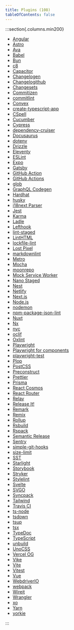 ```yaml
---
title: Plugins (108)
tableOfContents: false
---
```


:::section{.columns.min200}

- [Angular][1]
- [Astro][2]
- [Ava][3]
- [Babel][4]
- [Bun][5]
- [c8][6]
- [Capacitor][7]
- [Changelogen][8]
- [Changelogithub][9]
- [Changesets][10]
- [Commitizen][11]
- [commitlint][12]
- [Convex][13]
- [create-typescript-app][14]
- [CSpell][15]
- [Cucumber][16]
- [Cypress][17]
- [dependency-cruiser][18]
- [Docusaurus][19]
- [dotenv][20]
- [Drizzle][21]
- [Eleventy][22]
- [ESLint][23]
- [Expo][24]
- [Gatsby][25]
- [GitHub Action][26]
- [GitHub Actions][27]
- [glob][28]
- [GraphQL Codegen][29]
- [Hardhat][30]
- [husky][31]
- [i18next Parser][32]
- [Jest][33]
- [Karma][34]
- [Ladle][35]
- [Lefthook][36]
- [lint-staged][37]
- [LintHTML][38]
- [lockfile-lint][39]
- [Lost Pixel][40]
- [markdownlint][41]
- [Metro][42]
- [Mocha][43]
- [moonrepo][44]
- [Mock Service Worker][45]
- [Nano Staged][46]
- [Nest][47]
- [Netlify][48]
- [Next.js][49]
- [Node.js][50]
- [nodemon][51]
- [npm-package-json-lint][52]
- [Nuxt][53]
- [Nx][54]
- [nyc][55]
- [oclif][56]
- [Oxlint][57]
- [Playwright][58]
- [Playwright for components][59]
- [playwright-test][60]
- [Plop][61]
- [PostCSS][62]
- [Preconstruct][63]
- [Prettier][64]
- [Prisma][65]
- [React Cosmos][66]
- [React Router][67]
- [Relay][68]
- [Release It!][69]
- [Remark][70]
- [Remix][71]
- [Rollup][72]
- [Rsbuild][73]
- [Rspack][74]
- [Semantic Release][75]
- [Sentry][76]
- [simple-git-hooks][77]
- [size-limit][78]
- [SST][79]
- [Starlight][80]
- [Storybook][81]
- [Stryker][82]
- [Stylelint][83]
- [Svelte][84]
- [SVGO][85]
- [Syncpack][86]
- [Tailwind][87]
- [Travis CI][88]
- [ts-node][89]
- [tsdown][90]
- [tsup][91]
- [tsx][92]
- [TypeDoc][93]
- [TypeScript][94]
- [unbuild][95]
- [UnoCSS][96]
- [Vercel OG][97]
- [Vike][98]
- [Vite][99]
- [Vitest][100]
- [Vue][101]
- [WebdriverIO][102]
- [webpack][103]
- [Wireit][104]
- [Wrangler][105]
- [xo][106]
- [Yarn][107]
- [yorkie][108]

:::

[1]: /reference/plugins/angular 'Angular'
[2]: /reference/plugins/astro 'Astro'
[3]: /reference/plugins/ava 'Ava'
[4]: /reference/plugins/babel 'Babel'
[5]: /reference/plugins/bun 'Bun'
[6]: /reference/plugins/c8 'c8'
[7]: /reference/plugins/capacitor 'Capacitor'
[8]: /reference/plugins/changelogen 'Changelogen'
[9]: /reference/plugins/changelogithub 'Changelogithub'
[10]: /reference/plugins/changesets 'Changesets'
[11]: /reference/plugins/commitizen 'Commitizen'
[12]: /reference/plugins/commitlint 'commitlint'
[13]: /reference/plugins/convex 'Convex'
[14]: /reference/plugins/create-typescript-app 'create-typescript-app'
[15]: /reference/plugins/cspell 'CSpell'
[16]: /reference/plugins/cucumber 'Cucumber'
[17]: /reference/plugins/cypress 'Cypress'
[18]: /reference/plugins/dependency-cruiser 'dependency-cruiser'
[19]: /reference/plugins/docusaurus 'Docusaurus'
[20]: /reference/plugins/dotenv 'dotenv'
[21]: /reference/plugins/drizzle 'Drizzle'
[22]: /reference/plugins/eleventy 'Eleventy'
[23]: /reference/plugins/eslint 'ESLint'
[24]: /reference/plugins/expo 'Expo'
[25]: /reference/plugins/gatsby 'Gatsby'
[26]: /reference/plugins/github-action 'GitHub Action'
[27]: /reference/plugins/github-actions 'GitHub Actions'
[28]: /reference/plugins/glob 'glob'
[29]: /reference/plugins/graphql-codegen 'GraphQL Codegen'
[30]: /reference/plugins/hardhat 'Hardhat'
[31]: /reference/plugins/husky 'husky'
[32]: /reference/plugins/i18next-parser 'i18next Parser'
[33]: /reference/plugins/jest 'Jest'
[34]: /reference/plugins/karma 'Karma'
[35]: /reference/plugins/ladle 'Ladle'
[36]: /reference/plugins/lefthook 'Lefthook'
[37]: /reference/plugins/lint-staged 'lint-staged'
[38]: /reference/plugins/linthtml 'LintHTML'
[39]: /reference/plugins/lockfile-lint 'lockfile-lint'
[40]: /reference/plugins/lost-pixel 'Lost Pixel'
[41]: /reference/plugins/markdownlint 'markdownlint'
[42]: /reference/plugins/metro 'Metro'
[43]: /reference/plugins/mocha 'Mocha'
[44]: /reference/plugins/moonrepo 'moonrepo'
[45]: /reference/plugins/msw 'Mock Service Worker'
[46]: /reference/plugins/nano-staged 'Nano Staged'
[47]: /reference/plugins/nest 'Nest'
[48]: /reference/plugins/netlify 'Netlify'
[49]: /reference/plugins/next 'Next.js'
[50]: /reference/plugins/node 'Node.js'
[51]: /reference/plugins/nodemon 'nodemon'
[52]: /reference/plugins/npm-package-json-lint 'npm-package-json-lint'
[53]: /reference/plugins/nuxt 'Nuxt'
[54]: /reference/plugins/nx 'Nx'
[55]: /reference/plugins/nyc 'nyc'
[56]: /reference/plugins/oclif 'oclif'
[57]: /reference/plugins/oxlint 'Oxlint'
[58]: /reference/plugins/playwright 'Playwright'
[59]: /reference/plugins/playwright-ct 'Playwright for components'
[60]: /reference/plugins/playwright-test 'playwright-test'
[61]: /reference/plugins/plop 'Plop'
[62]: /reference/plugins/postcss 'PostCSS'
[63]: /reference/plugins/preconstruct 'Preconstruct'
[64]: /reference/plugins/prettier 'Prettier'
[65]: /reference/plugins/prisma 'Prisma'
[66]: /reference/plugins/react-cosmos 'React Cosmos'
[67]: /reference/plugins/react-router 'React Router'
[68]: /reference/plugins/relay 'Relay'
[69]: /reference/plugins/release-it 'Release It!'
[70]: /reference/plugins/remark 'Remark'
[71]: /reference/plugins/remix 'Remix'
[72]: /reference/plugins/rollup 'Rollup'
[73]: /reference/plugins/rsbuild 'Rsbuild'
[74]: /reference/plugins/rspack 'Rspack'
[75]: /reference/plugins/semantic-release 'Semantic Release'
[76]: /reference/plugins/sentry 'Sentry'
[77]: /reference/plugins/simple-git-hooks 'simple-git-hooks'
[78]: /reference/plugins/size-limit 'size-limit'
[79]: /reference/plugins/sst 'SST'
[80]: /reference/plugins/starlight 'Starlight'
[81]: /reference/plugins/storybook 'Storybook'
[82]: /reference/plugins/stryker 'Stryker'
[83]: /reference/plugins/stylelint 'Stylelint'
[84]: /reference/plugins/svelte 'Svelte'
[85]: /reference/plugins/svgo 'SVGO'
[86]: /reference/plugins/syncpack 'Syncpack'
[87]: /reference/plugins/tailwind 'Tailwind'
[88]: /reference/plugins/travis 'Travis CI'
[89]: /reference/plugins/ts-node 'ts-node'
[90]: /reference/plugins/tsdown 'tsdown'
[91]: /reference/plugins/tsup 'tsup'
[92]: /reference/plugins/tsx 'tsx'
[93]: /reference/plugins/typedoc 'TypeDoc'
[94]: /reference/plugins/typescript 'TypeScript'
[95]: /reference/plugins/unbuild 'unbuild'
[96]: /reference/plugins/unocss 'UnoCSS'
[97]: /reference/plugins/vercel-og 'Vercel OG'
[98]: /reference/plugins/vike 'Vike'
[99]: /reference/plugins/vite 'Vite'
[100]: /reference/plugins/vitest 'Vitest'
[101]: /reference/plugins/vue 'Vue'
[102]: /reference/plugins/webdriver-io 'WebdriverIO'
[103]: /reference/plugins/webpack 'webpack'
[104]: /reference/plugins/wireit 'Wireit'
[105]: /reference/plugins/wrangler 'Wrangler'
[106]: /reference/plugins/xo 'xo'
[107]: /reference/plugins/yarn 'Yarn'
[108]: /reference/plugins/yorkie 'yorkie'
